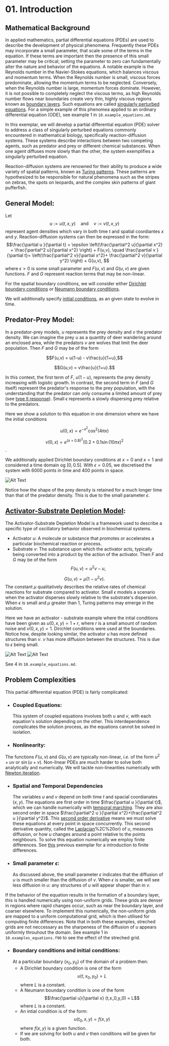 # 01. Introduction

## Mathematical Background

In applied mathematics, partial differential equations (PDEs) are used to describe the development of physical phenomena. 
Frequently these PDEs may incorporate a small parameter, that scale some of the terms in the equation. 
If these terms are important then the presence of this small parameter may be critical; setting the parameter to zero can fundamentally alter the nature and behavior of the equations. 
A notable example is the Reynolds number in the Navier-Stokes equations, which balances viscous and momentum terms. When the Reynolds number is small, viscous forces predominate, allowing the momentum terms to be neglected. Conversely, when the Reynolds number is large, momentum forces dominate. However, it is not possible to completely neglect the viscous terms, as high Reynolds number flows near boundaries create very thin, highly viscous regions known as [boundary layers](https://en.wikipedia.org/wiki/Boundary_layer).
Such equations are called [singularly perturbed equations](https://en.wikipedia.org/wiki/Singular_perturbation). For a simple example of this phenomea applied to an ordinary differential equation (ODE), see example 1 in `10.example_equations.md`.

In this exemplar, we will develop a partial differential equation (PDE) solver to address a class of singularly perturbed equations commonly encountered in mathematical biology, specifically reaction-diffusion systems. These systems describe interactions between two competing agents, such as predator and prey or different chemical substances. When one agent diffuses more slowly than the other, the system exemplifies a singularly perturbed equation.

Reaction-diffusion systems are renowned for their ability to produce a wide variety of spatial patterns, known as [Turing patterns](https://en.wikipedia.org/wiki/Turing_pattern). 
These patterns are hypothesized to be responsible for natural phenomena such as the stripes on zebras, the spots on leopards, and the complex skin patterns of giant pufferfish.

## General Model:

Let $$u := u(t,x,y) \quad \text{and}\quad v := v(t,x,y) $$ represent agent densities which vary in both time $t$ 
and spatial coordiantes $x$ and $y$. Reaction-diffusion systems can then be expressed in the form:
$$\frac{\partial u }{\partial t} = \epsilon \left(\frac{\partial^2 u}{\partial x^2} + \frac{\partial^2 u}{\partial x^2} \right) + F(u,v),
\quad 
 \frac{\partial v }{\partial t}=  \left(\frac{\partial^2 v}{\partial x^2}+ \frac{\partial^2 v}{\partial y^2} \right) + G(u,v), $$
where $\epsilon >0$ is some small parameter and $F(u,v)$ and $G(u,v)$ are given functions. $F$ and $G$ represent reaction terms that may be non-linear. 

For the spatial boundary conditions, we will consider either [Dirichlet boundary conditions](https://en.wikipedia.org/wiki/Dirichlet_boundary_condition) 
or [Neumann boundary conditions](https://en.wikipedia.org/wiki/Neumann_boundary_condition).

We will additionally specify [initial conditions](https://en.wikipedia.org/wiki/Initial_condition#:~:text=In%20mathematics%20and%20particularly%20in,typically%20denoted%20t%20%3D%200),
as an given state to evolve in time. 

## Predator-Prey Model:

In a predator-prey models, $u$ represents the prey density and $v$ the predator density.
We can imagine the prey $u$ as a quantity of deer wandering around an enclosed area, while the predators $v$ are wolves that limit the deer population.
Then $F$ and $G$ may be of the form

$$F(u,v) = u(1-u) - v\frac{u}{1+u},$$

$$G(u,v) = v\frac{u}{1+u}.$$ 

In this context, the first term of $F$, $u(1-u)$, represents the prey density increasing with logistic growth. 
In contrast, the second term in $F$ (and $G$ itself) represent the predator's response to the prey population, with the understanding that the predator can only consume a limited amount of prey
(see [type II response](https://en.wikipedia.org/wiki/Functional_response)). Small $\epsilon$ represents a slowly dispersing prey relative to the predators.

Here we show a solution to this equation in one dimension where we have the initial conditions 

$$u(0,x) = e^{-x^2}\cos^2(4\pi x)$$

$$v(0,x) = e^{(x+0.8)^2}(0.2 + 0.1\sin(10\pi x)^2 $$.

We additionally applied Dirichlet boundary conditions at $x=0$ and $x=1$ and considered a time domain og $[0,0.5]$. With $\epsilon = 0.05$, we discretised the system with $6000$ points in time and $400$ points in space.

![Alt Text](https://github.com/ImperialCollegeLondon/ReCoDE-Solving-Singular-PDEs-in-Fortran/blob/main/solver/examples/predator_prey.gif)

Notice how the shape of the prey density is retained for a much longer time than that of the predator density.  This is due to the small parameter $\epsilon$.


## [Activator-Substrate Depletion Model](https://biocircuits.github.io/chapters/21_turing.html):

The Activator-Substrate Depletion Model is a framework used to describe a specific type of oscillatory behavior observed in biochemical systems.
- Activator $u$: A molecule or substance that promotes or accelerates a particular biochemical reaction or process.
- Substrate $v$: The substance upon which the activator acts, typically being converted into a product by the action of the activator.
Then $F$ and $G$ may be of the form
$$F(u,v) = u^2v  - u,$$

$$G(u,v) = \mu(1 - u^2v).$$ 
The constant $\mu$ qualitatively describes the relative rates of chemical reactions for substrate compared to activator. Small $\epsilon$ models a scenario when the activator disperses slowly relative to the substrate's dispersion. When $\epsilon$ is small and $\mu$ greater than $1$, Turing patterns may emerge in the solution. 


Here we have an activator - substrate example where the intial conditions have been given as $u(0,x,y)=1+r$, where $r$ is a small amount of random noise and $v(0,x,y) = 1$. Dirichlet conditions were used at the boundaries. Notice how, despite looking similar, the activator $u$ has more defined structures than $v$. $v$ has more diffusion between the structures. This is due to $\epsilon$ being small.

![Alt Text]( https://github.com/ImperialCollegeLondon/ReCoDE-Solving-Singular-PDEs-in-Fortran/blob/main/solver/examples/Activator.gif ) 
![Alt Text]( https://github.com/ImperialCollegeLondon/ReCoDE-Solving-Singular-PDEs-in-Fortran/blob/main/solver/examples/Substrate.gif )






See 4 in `10.example_equations.md`.


## Problem Complexities

This partial differential equation (PDE) is fairly complicated: 
  - ### Coupled Equations: 
    This system of coupled equations involves both $u$ and $v$, with each equation's solution depending on the other. This interdependence complicates the solution process, as the equations cannot be solved in isolation.
  - ### Nonlinearity: 
   The functions $F(u,v)$ and $G(u,v)$ are typically non-linear, *i.e.* of the form $u^2+uv$ or $\sin(u+v)$.
    Non-linear PDEs are much harder to solve both analytically and numerically. We will tackle non-linearities numerically with [Newton iteration](https://hplgit.github.io/num-methods-for-PDEs/doc/pub/nonlin/pdf/nonlin-4screen.pdf).
  - ### Spatial and Temporal Dependencies
    The variables $u$ and $v$ depend on both time $t$ and spacial coordianates $(x,y)$. 
    The equations are first order in time $\frac{\partial u }{\partial t}$, which we can handle numerically with [temporal marching](https://en.wikipedia.org/wiki/Backward_Euler_method).
    They are also second order in space $\frac{\partial^2 u }{\partial x^2}+\frac{\partial^2 u }{\partial y^2}$. This [second order derivative](https://en.wikipedia.org/wiki/Elliptic_partial_differential_equation) means we must solve these equations at every point in space concurrently.
    This second derivative quantity, called the [Laplacian](https://en.wikipedia.org/wiki/Laplace_operator#:~:text=In%20mathematics%2C%20the%20Laplace%20operator,is%20the%20nabla%20operator)%2C%20or) of $u$, measures diffusion, or how $u$ changes around a point relative to the points neighbours.
    To solve this equation numerically we employ finite differences. See [this](https://github.com/ImperialCollegeLondon/ReCoDE_Diffusion_Code/blob/main/docs/1-numerics.md) previous exemplar for a introduction to finite differences.
- ### Small parameter $\epsilon$:
    As discussed above, the small parameter $\epsilon$ indicates that the diffusion of $u$ is much smaller than the diffusion of $v$. When $\epsilon$ is smaller, we will see less diffusion in $u$: any structures of $u$ will appear shaper than in $v$.

If the behavior of the equation results in the formation of a boundary layer, this is handled numerically using non-uniform grids. These grids are denser in regions where rapid changes occur, such as near the boundary layer, and coarser elsewhere. To implement this numerically, the non-uniform grids are mapped to a uniform computational grid, which is then utilised for computing finite differences. 
Note that in both these examples, streched grids are not neccessary as the sharpeness of the diffusion of $u$ appears uniformly throuhout the domain. See example 1 in `10.examples_equations.f90` to see the effect of the streched grid.
- ### Boundary conditions and initial conditions:
  At a particular boundary $(x_0,y_0)$ of the domain of a problem then: 
    - A Dirichlet boundary condition is one of the form $$u(t,x_0,y_0) = L$$ where $L$ is a constant.
    - A Neumann boundary condition is one of the form $$\frac{\partial u}{\partial x} (t,x_0,y_0) = L$$ where $L$ is a constant.
    - An intial condition is of the form: $$u(t_0,x,y) = f(x,y)$$ where $f(x,y)$ is a given function.
    - If we are solving for both $u$ and $v$ then conditions will be given for both.



    

